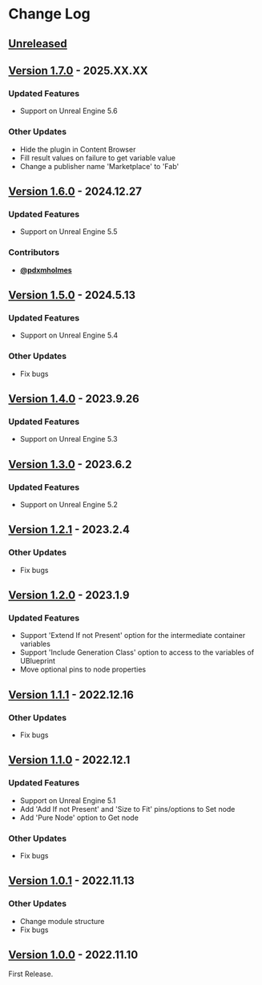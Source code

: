 # Change Log

## [Unreleased](https://github.com/colory-games/UEPlugin-AccessVariableByName/compare/v1.7.0...main)

## [Version 1.7.0](https://github.com/colory-games/UEPlugin-AccessVariableByName/compare/v1.6.0...v1.7.0) - 2025.XX.XX

### Updated Features

* Support on Unreal Engine 5.6

### Other Updates

* Hide the plugin in Content Browser
* Fill result values on failure to get variable value
* Change a publisher name 'Marketplace' to 'Fab'


## [Version 1.6.0](https://github.com/colory-games/UEPlugin-AccessVariableByName/compare/v1.5.0...v1.6.0) - 2024.12.27

### Updated Features

* Support on Unreal Engine 5.5

### Contributors

* [**@pdxmholmes**](https://github.com/pdxmholmes)

## [Version 1.5.0](https://github.com/colory-games/UEPlugin-AccessVariableByName/compare/v1.4.0...v1.5.0) - 2024.5.13

### Updated Features

* Support on Unreal Engine 5.4

### Other Updates

* Fix bugs

## [Version 1.4.0](https://github.com/colory-games/UEPlugin-AccessVariableByName/compare/v1.3.0...v1.4.0) - 2023.9.26

### Updated Features

* Support on Unreal Engine 5.3

## [Version 1.3.0](https://github.com/colory-games/UEPlugin-AccessVariableByName/compare/v1.2.1...v1.3.0) - 2023.6.2

### Updated Features

* Support on Unreal Engine 5.2

## [Version 1.2.1](https://github.com/colory-games/UEPlugin-AccessVariableByName/compare/v1.2.0...v1.2.1) - 2023.2.4

### Other Updates

* Fix bugs

## [Version 1.2.0](https://github.com/colory-games/UEPlugin-AccessVariableByName/compare/v1.1.1...v1.2.0) - 2023.1.9

### Updated Features

* Support 'Extend If not Present' option for the intermediate container variables
* Support 'Include Generation Class' option to access to the variables of UBlueprint
* Move optional pins to node properties

## [Version 1.1.1](https://github.com/colory-games/UEPlugin-AccessVariableByName/compare/v1.1.0...v1.1.1) - 2022.12.16

### Other Updates

* Fix bugs

## [Version 1.1.0](https://github.com/colory-games/UEPlugin-AccessVariableByName/compare/v1.0.1...v1.1.0) - 2022.12.1

### Updated Features

* Support on Unreal Engine 5.1
* Add 'Add If not Present' and 'Size to Fit' pins/options to Set node
* Add 'Pure Node' option to Get node

### Other Updates

* Fix bugs

## [Version 1.0.1](https://github.com/colory-games/UEPlugin-AccessVariableByName/compare/v1.0.0...v1.0.1) - 2022.11.13

### Other Updates

* Change module structure
* Fix bugs

## [Version 1.0.0](https://github.com/colory-games/UEPlugin-AccessVariableByName/compare/a704fff36a4017db8a5d2a9c4be539bf3e07b4ad...v1.0.0) - 2022.11.10

First Release.
